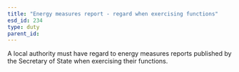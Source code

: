 ```yaml
---
title: "Energy measures report - regard when exercising functions"
esd_id: 234
type: duty
parent_id:  
---
```


A local authority must have regard to energy measures reports published by the Secretary of State when exercising their functions.

